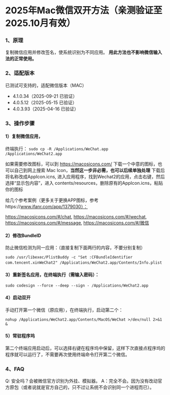 # 2025年Mac微信双开方法（亲测验证至2025.10月有效）

### 1、原理​

复制微信应用并修改签名，使系统识别为不同应用。
**用此方法也不影响微信输入法的正常使用。**

### 2、适配版本

已测试可支持的，适配微信版本（MAC）

* 4.1.0.34（2025-09-21 已验证）
* 4.0.5.12（2025-05-15 已验证）
* 4.0.3.93（2025-04-16 已验证）

### 3、操作步骤

#### ​1）复制微信应用​，

终端执行：
`sudo cp -R /Applications/WeChat.app /Applications/WeChat2.app​`

如果需要修改图标，可以到 https://macosicons.com/ 下载一个中意的图标，也可以自己到网上搜索 Mac Icon，**当然这一步非必需，也可以后续单独处理**
下载后将名称改成AppIcon.icns, 进入应用程序，找到Wechat2的应用，点击右键，然后选择“显示包内容”，进入 contents/resources，删除原有的AppIcon.icns，粘贴你的图标

给几个参考案例（更多关于更换APP图标，参考https://www.ifanr.com/app/1379030）：

https://macosicons.com/#/chat,
https://macosicons.com/#/wechat,
https://macosicons.com/#/message, 
https://macosicons.com/#/微信


#### 2）修改BundleID

防止微信检测为同一应用：（直接复制下面两行的内容，不要分别复制）

`sudo /usr/libexec/PlistBuddy -c "Set :CFBundleIdentifier com.tencent.xinWeChat2" /Applications/WeChat2.app/Contents/Info.plist`
​

#### 3）重新签名应用​，在终端执行（需输入密码）：

`sudo codesign --force --deep --sign - /Applications/WeChat2.app`

#### 4）​启动双开​

手动打开第一个微信（原应用），在终端执行，启动第二个：

`nohup /Applications/WeChat2.app/Contents/MacOS/WeChat >/dev/null 2>&1 & `

#### 5）常驻程序坞

第二个终端应用启动后，可以选择右键在程序坞中保留，这样下次直接点程序坞的程序就可以运行了，不需要再次使用终端命令打开第二个微信。

### 4、FAQ
Q: 安全吗？会被微信官方识别为外挂、模拟器。
A：完全不会。因为没有改动官方原包（或者说就是官方自己的，只不过让系统不会识别同一个进程而已）。


